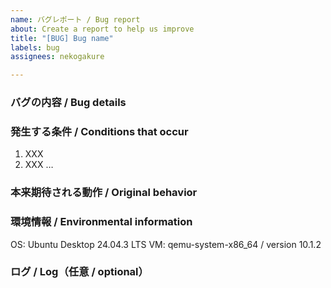 ```yaml
---
name: バグレポート / Bug report
about: Create a report to help us improve
title: "[BUG] Bug name"
labels: bug
assignees: nekogakure

---
```


### バグの内容 / Bug details
<!-- バグの内容を簡潔に書いてください -->

### 発生する条件 / Conditions that occur
<!-- どのような手順を踏んだらそのバグが発生するのか簡潔に書いてください。再現性があることを大事にしてください -->
1. XXX
2. XXX
…

### 本来期待される動作 / Original behavior
<!-- 本来、その操作を行った際、どのような動作が期待されるか -->

### 環境情報 / Environmental information
<!-- あなたの環境情報を書いてください。下はExample -->
OS: Ubuntu Desktop 24.04.3 LTS
VM: qemu-system-x86_64 / version 10.1.2

### ログ / Log（任意 / optional）
<!-- そのバグが発生した箇所のログ（qemuでは-D qemu.logなどで生成可能）--!>
